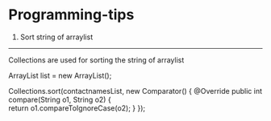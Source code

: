 Programming-tips
================

1. Sort string of arraylist
---------------------------

Collections are used for sorting the string of arraylist

ArrayList<String> list = new ArrayList<String>();

Collections.sort(contactnamesList, new Comparator<String>() {
@Override
public int compare(String o1, String o2) {              
    return o1.compareToIgnoreCase(o2);
}
});

